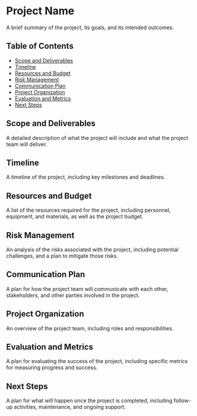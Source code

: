 # Project Name 

 A brief summary of the project, its goals, and its intended outcomes. 

## Table of Contents

- [Scope and Deliverables](#scope-and-deliverables)
- [Timeline](#timeline)
- [Resources and Budget](#resources-and-budget)
- [Risk Management](#risk-management)
- [Communication Plan](#communication-plan)
- [Project Organization](#project-organization)
- [Evaluation and Metrics](#evaluation-metrics)
- [Next Steps](#next-steps)
 
## Scope and Deliverables

 A detailed description of what the project will include and what the project team will deliver. 

## Timeline

 A timeline of the project, including key milestones and deadlines. 

## Resources and Budget

 A list of the resources required for the project, including personnel, equipment, and materials, as well as the project budget. 

## Risk Management

 An analysis of the risks associated with the project, including potential challenges, and a plan to mitigate those risks. 

## Communication Plan

 A plan for how the project team will communicate with each other, stakeholders, and other parties involved in the project. 

## Project Organization

 An overview of the project team, including roles and responsibilities. 

## Evaluation and Metrics

 A plan for evaluating the success of the project, including specific metrics for measuring progress and success. 

## Next Steps

 A plan for what will happen once the project is completed, including follow-up activities, maintenance, and ongoing support.

